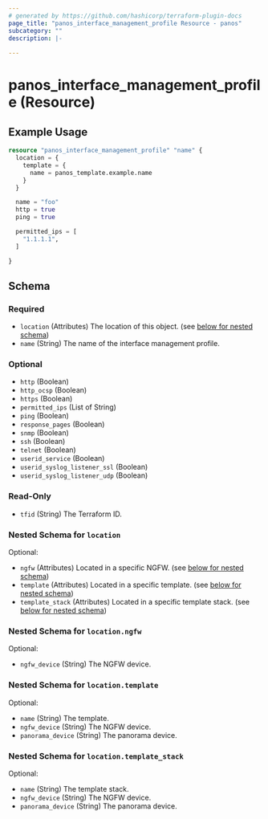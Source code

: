 ```yaml
---
# generated by https://github.com/hashicorp/terraform-plugin-docs
page_title: "panos_interface_management_profile Resource - panos"
subcategory: ""
description: |-
  
---
```


# panos_interface_management_profile (Resource)



## Example Usage

```terraform
resource "panos_interface_management_profile" "name" {
  location = {
    template = {
      name = panos_template.example.name
    }
  }

  name = "foo"
  http = true
  ping = true

  permitted_ips = [
    "1.1.1.1",
  ]

}
```

<!-- schema generated by tfplugindocs -->
## Schema

### Required

- `location` (Attributes) The location of this object. (see [below for nested schema](#nestedatt--location))
- `name` (String) The name of the interface management profile.

### Optional

- `http` (Boolean)
- `http_ocsp` (Boolean)
- `https` (Boolean)
- `permitted_ips` (List of String)
- `ping` (Boolean)
- `response_pages` (Boolean)
- `snmp` (Boolean)
- `ssh` (Boolean)
- `telnet` (Boolean)
- `userid_service` (Boolean)
- `userid_syslog_listener_ssl` (Boolean)
- `userid_syslog_listener_udp` (Boolean)

### Read-Only

- `tfid` (String) The Terraform ID.

<a id="nestedatt--location"></a>
### Nested Schema for `location`

Optional:

- `ngfw` (Attributes) Located in a specific NGFW. (see [below for nested schema](#nestedatt--location--ngfw))
- `template` (Attributes) Located in a specific template. (see [below for nested schema](#nestedatt--location--template))
- `template_stack` (Attributes) Located in a specific template stack. (see [below for nested schema](#nestedatt--location--template_stack))

<a id="nestedatt--location--ngfw"></a>
### Nested Schema for `location.ngfw`

Optional:

- `ngfw_device` (String) The NGFW device.


<a id="nestedatt--location--template"></a>
### Nested Schema for `location.template`

Optional:

- `name` (String) The template.
- `ngfw_device` (String) The NGFW device.
- `panorama_device` (String) The panorama device.


<a id="nestedatt--location--template_stack"></a>
### Nested Schema for `location.template_stack`

Optional:

- `name` (String) The template stack.
- `ngfw_device` (String) The NGFW device.
- `panorama_device` (String) The panorama device.
